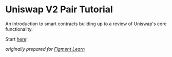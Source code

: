 # Uniswap V2 Pair Tutorial
An introduction to smart contracts building up to a review of Uniswap's core functionality.

Start [here](./intro_uniswapv2pair.md)!

*originally prepared for [Figment Learn](https://learn.figment.io/)*
